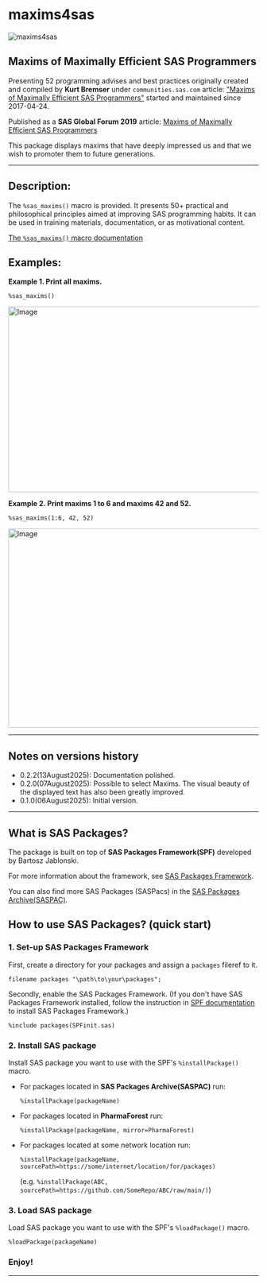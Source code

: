 # maxims4sas

![maxims4sas](./maxims4sas_small.png)

## Maxims of Maximally Efficient SAS Programmers ##

Presenting 52 programming advises and best practices
originally created and compiled by **Kurt Bremser** 
under `communities.sas.com` article:
["Maxims of Maximally Efficient SAS Programmers"](https://communities.sas.com/t5/SAS-Communities-Library/Maxims-of-Maximally-Efficient-SAS-Programmers/ta-p/352068) 
started and maintained since 2017-04-24.

Published as a **SAS Global Forum 2019** article: 
[Maxims of Maximally Efficient SAS Programmers](https://support.sas.com/resources/papers/proceedings19/3062-2019.pdf)

This package displays maxims that have deeply impressed us 
and that we wish to promoter them to future generations.

---

## Description:

The `%sas_maxims()` macro is provided.
It presents 50+ practical and philosophical principles aimed at
improving SAS programming habits. It can be used in training materials,
documentation, or as motivational content.

[The `%sas_maxims()` macro documentation](./maxims4sas.md)

## Examples:

**Example 1. Print all maxims.**

~~~~~~~~~~~~~~~~~~~~~~~~~~~~~~~~~~~~~~~~~~~~~~~~~~~~sas
%sas_maxims()
~~~~~~~~~~~~~~~~~~~~~~~~~~~~~~~~~~~~~~~~~~~~~~~~~~~~

<img width="711" height="374" alt="Image" src="https://github.com/user-attachments/assets/b6e9ed37-a148-4043-bb43-813a79f5009b" />
<br>



**Example 2. Print maxims 1 to 6 and maxims 42 and 52.**
~~~~~~~~~~~~~~~~~~~~~~~~~~~~~~~~~~~~~~~~~~~~~~~~~~~~sas
%sas_maxims(1:6, 42, 52)
~~~~~~~~~~~~~~~~~~~~~~~~~~~~~~~~~~~~~~~~~~~~~~~~~~~~
<img width="576" height="401" alt="Image" src="https://github.com/user-attachments/assets/296b4489-d4c3-41cd-a3fe-d2d66859323d" />

---

## Notes on versions history

- 0.2.2(13August2025): Documentation polished.
- 0.2.0(07August2025): Possible to select Maxims. The visual beauty of the displayed text has also been greatly improved.
- 0.1.0(06August2025): Initial version.

---

## What is SAS Packages?

The package is built on top of **SAS Packages Framework(SPF)** developed by Bartosz Jablonski.

For more information about the framework, see [SAS Packages Framework](https://github.com/yabwon/SAS_PACKAGES).

You can also find more SAS Packages (SASPacs) in the [SAS Packages Archive(SASPAC)](https://github.com/SASPAC).

## How to use SAS Packages? (quick start)

### 1. Set-up SAS Packages Framework

First, create a directory for your packages and assign a `packages` fileref to it.

~~~~~~~~~~~~~~~~~~~~~~~~~~~~~~~~~~~~~~~~~~~~~~~~~~~~~~~~~~~~~~~~~~~~~~~~~~~~~~~~~~~~~~~~~~sas
filename packages "\path\to\your\packages";
~~~~~~~~~~~~~~~~~~~~~~~~~~~~~~~~~~~~~~~~~~~~~~~~~~~~~~~~~~~~~~~~~~~~~~~~~~~~~~~~~~~~~~~~~~

Secondly, enable the SAS Packages Framework.
(If you don't have SAS Packages Framework installed, follow the instruction in 
[SPF documentation](https://github.com/yabwon/SAS_PACKAGES/tree/main/SPF/Documentation) 
to install SAS Packages Framework.)

~~~~~~~~~~~~~~~~~~~~~~~~~~~~~~~~~~~~~~~~~~~~~~~~~~~~~~~~~~~~~~~~~~~~~~~~~~~~~~~~~~~~~~~~~~sas
%include packages(SPFinit.sas)
~~~~~~~~~~~~~~~~~~~~~~~~~~~~~~~~~~~~~~~~~~~~~~~~~~~~~~~~~~~~~~~~~~~~~~~~~~~~~~~~~~~~~~~~~~


### 2. Install SAS package

Install SAS package you want to use with the SPF's `%installPackage()` macro.

- For packages located in **SAS Packages Archive(SASPAC)** run:
  ~~~~~~~~~~~~~~~~~~~~~~~~~~~~~~~~~~~~~~~~~~~~~~~~~~~~~~~~~~~~~~~~~~~~~~~~~~~~~~~~~~~~~~~~~~sas
  %installPackage(packageName)
  ~~~~~~~~~~~~~~~~~~~~~~~~~~~~~~~~~~~~~~~~~~~~~~~~~~~~~~~~~~~~~~~~~~~~~~~~~~~~~~~~~~~~~~~~~~

- For packages located in **PharmaForest** run:
  ~~~~~~~~~~~~~~~~~~~~~~~~~~~~~~~~~~~~~~~~~~~~~~~~~~~~~~~~~~~~~~~~~~~~~~~~~~~~~~~~~~~~~~~~~~sas
  %installPackage(packageName, mirror=PharmaForest)
  ~~~~~~~~~~~~~~~~~~~~~~~~~~~~~~~~~~~~~~~~~~~~~~~~~~~~~~~~~~~~~~~~~~~~~~~~~~~~~~~~~~~~~~~~~~

- For packages located at some network location run:
  ~~~~~~~~~~~~~~~~~~~~~~~~~~~~~~~~~~~~~~~~~~~~~~~~~~~~~~~~~~~~~~~~~~~~~~~~~~~~~~~~~~~~~~~~~~sas
  %installPackage(packageName, sourcePath=https://some/internet/location/for/packages)
  ~~~~~~~~~~~~~~~~~~~~~~~~~~~~~~~~~~~~~~~~~~~~~~~~~~~~~~~~~~~~~~~~~~~~~~~~~~~~~~~~~~~~~~~~~~
  (e.g. `%installPackage(ABC, sourcePath=https://github.com/SomeRepo/ABC/raw/main/)`)


### 3. Load SAS package

Load SAS package you want to use with the SPF's `%loadPackage()` macro.

~~~~~~~~~~~~~~~~~~~~~~~~~~~~~~~~~~~~~~~~~~~~~~~~~~~~~~~~~~~~~~~~~~~~~~~~~~~~~~~~~~~~~~~~~~sas
%loadPackage(packageName)
~~~~~~~~~~~~~~~~~~~~~~~~~~~~~~~~~~~~~~~~~~~~~~~~~~~~~~~~~~~~~~~~~~~~~~~~~~~~~~~~~~~~~~~~~~


### Enjoy!

---
